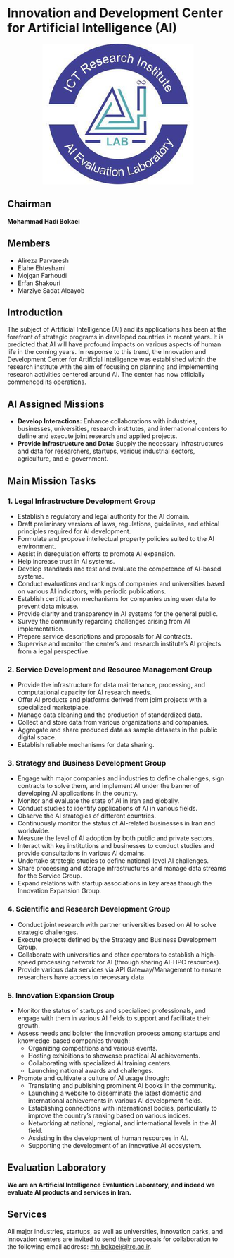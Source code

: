 # Innovation and Development Center for Artificial Intelligence (AI)
<p align="center">
  <img src="logo.jpeg" alt="AI Evaluation Laboratory">
</p>


## Chairman
**Mohammad Hadi Bokaei**

## Members
- Alireza Parvaresh
- Elahe Ehteshami
- Mojgan Farhoudi
- Erfan Shakouri
- Marziye Sadat Aleayob


## Introduction
The subject of Artificial Intelligence (AI) and its applications has been at the forefront of strategic programs in developed countries in recent years. It is predicted that AI will have profound impacts on various aspects of human life in the coming years. In response to this trend, the Innovation and Development Center for Artificial Intelligence was established within the research institute with the aim of focusing on planning and implementing research activities centered around AI. The center has now officially commenced its operations.

## AI Assigned Missions
- **Develop Interactions:** Enhance collaborations with industries, businesses, universities, research institutes, and international centers to define and execute joint research and applied projects.
- **Provide Infrastructure and Data:** Supply the necessary infrastructures and data for researchers, startups, various industrial sectors, agriculture, and e-government.

## Main Mission Tasks

### 1. Legal Infrastructure Development Group
- Establish a regulatory and legal authority for the AI domain.
- Draft preliminary versions of laws, regulations, guidelines, and ethical principles required for AI development.
- Formulate and propose intellectual property policies suited to the AI environment.
- Assist in deregulation efforts to promote AI expansion.
- Help increase trust in AI systems.
- Develop standards and test and evaluate the competence of AI-based systems.
- Conduct evaluations and rankings of companies and universities based on various AI indicators, with periodic publications.
- Establish certification mechanisms for companies using user data to prevent data misuse.
- Provide clarity and transparency in AI systems for the general public.
- Survey the community regarding challenges arising from AI implementation.
- Prepare service descriptions and proposals for AI contracts.
- Supervise and monitor the center’s and research institute’s AI projects from a legal perspective.

### 2. Service Development and Resource Management Group
- Provide the infrastructure for data maintenance, processing, and computational capacity for AI research needs.
- Offer AI products and platforms derived from joint projects with a specialized marketplace.
- Manage data cleaning and the production of standardized data.
- Collect and store data from various organizations and companies.
- Aggregate and share produced data as sample datasets in the public digital space.
- Establish reliable mechanisms for data sharing.

### 3. Strategy and Business Development Group
- Engage with major companies and industries to define challenges, sign contracts to solve them, and implement AI under the banner of developing AI applications in the country.
- Monitor and evaluate the state of AI in Iran and globally.
- Conduct studies to identify applications of AI in various fields.
- Observe the AI strategies of different countries.
- Continuously monitor the status of AI-related businesses in Iran and worldwide.
- Measure the level of AI adoption by both public and private sectors.
- Interact with key institutions and businesses to conduct studies and provide consultations in various AI domains.
- Undertake strategic studies to define national-level AI challenges.
- Share processing and storage infrastructures and manage data streams for the Service Group.
- Expand relations with startup associations in key areas through the Innovation Expansion Group.

### 4. Scientific and Research Development Group
- Conduct joint research with partner universities based on AI to solve strategic challenges.
- Execute projects defined by the Strategy and Business Development Group.
- Collaborate with universities and other operators to establish a high-speed processing network for AI (through sharing AI-HPC resources).
- Provide various data services via API Gateway/Management to ensure researchers have access to necessary data.

### 5. Innovation Expansion Group
- Monitor the status of startups and specialized professionals, and engage with them in various AI fields to support and facilitate their growth.
- Assess needs and bolster the innovation process among startups and knowledge-based companies through:
  - Organizing competitions and various events.
  - Hosting exhibitions to showcase practical AI achievements.
  - Collaborating with specialized AI training centers.
  - Launching national awards and challenges.
- Promote and cultivate a culture of AI usage through:
  - Translating and publishing prominent AI books in the community.
  - Launching a website to disseminate the latest domestic and international achievements in various AI development fields.
  - Establishing connections with international bodies, particularly to improve the country’s ranking based on various indices.
  - Networking at national, regional, and international levels in the AI field.
  - Assisting in the development of human resources in AI.
  - Supporting the development of an innovative AI ecosystem.

## Evaluation Laboratory
**We are an Artificial Intelligence Evaluation Laboratory, and indeed we evaluate AI products and services in Iran.**

## Services
All major industries, startups, as well as universities, innovation parks, and innovation centers are invited to send their proposals for collaboration to the following email address: [mh.bokaei@itrc.ac.ir](mailto:mh.bokaei@itrc.ac.ir).


